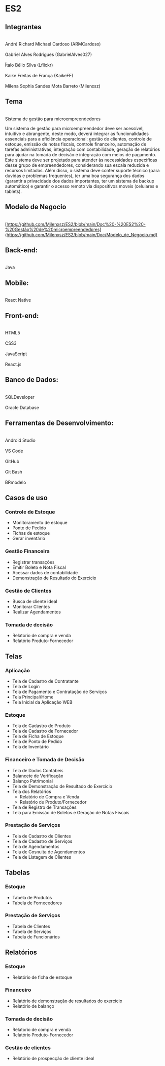 # ES2
## Integrantes

<br>André Richard Michael Cardoso (ARMCardoso)</br>
<br>Gabriel Alves Rodrigues (GabrielAlves027)</br>
<br>Ítalo Béllo Silva (Lflickr)</br>
<br>Kaike Freitas de França (KaikeFF)</br>
<br>Milena Sophia Sandes Mota Barreto (Milenxsz) </br>

## Tema
<br>Sistema de gestão para microempreendedores

Um sistema de gestão para microempreendedor deve ser acessível, intuitivo e abrangente, deste modo, deverá integrar as funcionalidades essenciais para a eficiência operacional: gestão de clientes, controle de estoque, emissão de notas fiscais, controle financeiro, automação de tarefas administrativas, integração com contabilidade, geração de relatórios para ajudar na tomada de decisão e integração com meios de pagamento.	Este sistema deve ser projetado para atender às necessidades específicas desse grupo de empreendedores, considerando sua escala reduzida e recursos limitados. Além disso, o sistema deve conter suporte técnico (para duvidas e problemas frequentes), ter uma boa segurança dos dados (garantir a privacidade dos dados importantes, ter um sistema de backup automático) e garantir o acesso remoto via dispositivos moveis (celulares e tablets).

## Modelo de Negocio

<br>[https://github.com/Milenxsz/ES2/blob/main/Doc%20-%20ES2%20-%20Gestão%20de%20microempreendedores](https://github.com/Milenxsz/ES2/blob/main/Doc/Modelo_de_Negocio.md)</br>

## Back-end:
<br>Java</br>

## Mobile:
<br>React Native</br>


## Front-end:
<br>HTML5</br>
<br>CSS3</br>
<br>JavaScript</br>
<br>React.js</br>

## Banco de Dados:
<br>SQLDeveloper</br>
<br>Oracle Database</br>

## Ferramentas de Desenvolvimento:
<br>Android Studio</br>
<br>VS Code</br>
<br>GitHub</br>
<br>Git Bash</br>
<br>BRmodelo</br>


## Casos de uso
### Controle de Estoque
  - Monitoramento de estoque
  - Ponto de Pedido
  - Fichas de estoque
  - Gerar inventário 
    	
### Gestão Financeira
  - Registrar transações
  - Emitir Boleto e Nota Fiscal
  - Acessar dados de contabilidade
  - Demonstração de Resultado do Exercício
 
 ### Gestão de Clientes
  - Busca de cliente ideal
  - Monitorar Clientes
  - Realizar Agendamentos

  ### Tomada de decisão
  - Relatorio de compra e venda
  - Relatório Produto-Fornecedor


  ## Telas
### Aplicação
  - Tela de Cadastro de Contratante
  - Tela de Login
  - Tela de Pagamento e Contratação de Serviços
  - Tela Principal/Home
  - Tela Inicial da Aplicação WEB
### Estoque
 - Tela de Cadastro de Produto
 - Tela de Cadastro de Fornecedor
 - Tela de Ficha de Estoque
 - Tela de Ponto de Pedido
 - Tela de Inventário
### Financeiro e Tomada de Decisão
 - Tela de Dados Contábeis
 - Balancete de Verificação
 - Balanço Patrimonial
 - Tela de Demonstração de Resultado do Exercício
 - Tela dos Relatórios
   - Relatório de Compra e Venda
   - Relatório de Produto/Fornecedor
 - Tela de Registro de Transações
 - Tela para Emissão de Boletos e Geração de Notas Fiscais
### Prestação de Serviços
 - Tela de Cadastro de Clientes
 - Tela de Cadastro de Serviços
 - Tela de Agendamentos
 - Tela de Cosnulta de Agendamentos
 - Tela de Listagem de Clientes

## Tabelas
### Estoque
 - Tabela de Produtos
 - Tabela de Fornecedores
### Prestação de Serviços
 - Tabela de Clientes
 - Tabela de Serviços
 - Tabela de Funcionários

## Relatórios
### Estoque
 - Relatório de ficha de estoque

### Financeiro
 - Relatório de demonstração de resultados do exercício
 - Relatório de balanço

### Tomada de decisão
 - Relatorio de compra e venda
 - Relatório Produto-Fornecedor

### Gestão de clientes
 - Relatório de prospecção de cliente ideal
   


